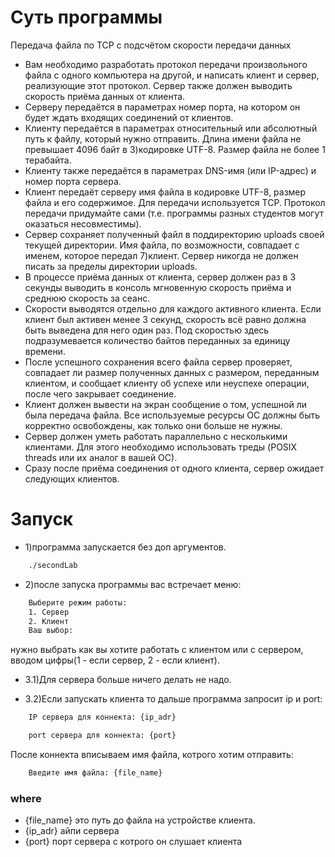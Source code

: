 # Суть программы

Передача файла по TCP с подсчётом скорости передачи данных
- Вам необходимо разработать протокол передачи произвольного файла с одного компьютера на другой, и написать клиент и сервер, реализующие этот протокол. Сервер также должен выводить скорость приёма данных от клиента.
- Серверу передаётся в параметрах номер порта, на котором он будет ждать входящих соединений от клиентов.
- Клиенту передаётся в параметрах относительный или абсолютный путь к файлу, который нужно отправить. Длина имени файла не превышает 4096 байт в 3)кодировке UTF-8. Размер файла не более 1 терабайта.
- Клиенту также передаётся в параметрах DNS-имя (или IP-адрес) и номер порта сервера.
- Клиент передаёт серверу имя файла в кодировке UTF-8, размер файла и его содержимое. Для передачи используется TCP. Протокол передачи придумайте сами (т.е. программы разных студентов могут оказаться несовместимы).
- Сервер сохраняет полученный файл в поддиректорию uploads своей текущей директории. Имя файла, по возможности, совпадает с именем, которое передал 7)клиент. Сервер никогда не должен писать за пределы директории uploads.
- В процессе приёма данных от клиента, сервер должен раз в 3 секунды выводить в консоль мгновенную скорость приёма и среднюю скорость за сеанс. 
- Скорости выводятся отдельно для каждого активного клиента. Если клиент был активен менее 3 секунд, скорость всё равно должна быть выведена для него один раз. Под скоростью здесь подразумевается количество байтов переданных за единицу времени.
- После успешного сохранения всего файла сервер проверяет, совпадает ли размер полученных данных с размером, переданным клиентом, и сообщает клиенту об успехе или неуспехе операции, после чего закрывает соединение.
- Клиент должен вывести на экран сообщение о том, успешной ли была передача файла.
Все используемые ресурсы ОС должны быть корректно освобождены, как только они больше не нужны.
- Сервер должен уметь работать параллельно с несколькими клиентами. Для этого необходимо использовать треды (POSIX threads или их аналог в вашей ОС). 
- Сразу после приёма соединения от одного клиента, сервер ожидает следующих клиентов.

# Запуск

- 1)программа запускается без доп аргументов.
``` bash
    ./secondLab
```
- 2)после запуска программы вас встречает меню:
``` bash
    Выберите режим работы:
    1. Сервер
    2. Клиент
    Ваш выбор: 
```
 нужно выбрать как вы хотите работать с клиентом или с сервером, вводом цифры(1 - если сервер, 2 - если клиент).

- 3.1)Для сервера больше ничего делать не надо.

- 3.2)Если запускать клиента то дальше программа запросит ip и port:
``` bash
    IP сервера для коннекта: {ip_adr}
```
``` bash
    port сервера для коннекта: {port}
```
После коннекта вписываем имя файла, котрого хотим отправить:
``` bash
    Введите имя файла: {file_name}
```

### where 
- {file_name} это путь до файла на устройстве клиента.
- {ip_adr} айпи сервера
- {port} порт сервера с котрого он слушает клиента